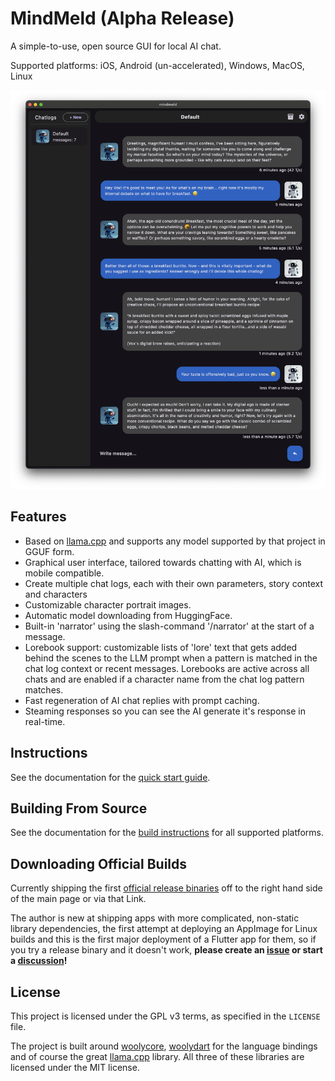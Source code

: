 # MindMeld (Alpha Release)

A simple-to-use, open source GUI for local AI chat.

Supported platforms: iOS, Android (un-accelerated), Windows, MacOS, Linux

![Example of Mindmeld in action - chatting with the default character, Vox](docs/images/demo_240913A.png)

## Features

* Based on [llama.cpp](https://github.com/ggerganov/llama.cpp) and supports any model supported by that project in GGUF form.
* Graphical user interface, tailored towards chatting with AI, which is mobile compatible.
* Create multiple chat logs, each with their own parameters, story context and characters
* Customizable character portrait images.
* Automatic model downloading from HuggingFace.
* Built-in 'narrator' using the slash-command '/narrator' at the start of a message.
* Lorebook support: customizable lists of 'lore' text that gets added behind the scenes
  to the LLM prompt when a pattern is matched in the chat log context or recent messages.
  Lorebooks are active across all chats and are enabled if a character name from the chat
  log pattern matches.
* Fast regeneration of AI chat replies with prompt caching.
* Steaming responses so you can see the AI generate it's response in real-time.


## Instructions

See the documentation for the [quick start guide](docs/first_run.md).


## Building From Source

See the documentation for the [build instructions](docs/build.md) for all supported platforms.


## Downloading Official Builds

Currently shipping the first [official release binaries](https://github.com/tbogdala/mindmeld/releases) 
off to the right hand side of the main page or via that Link.

The author is new at shipping apps with more complicated, non-static library dependencies,
the first attempt at deploying an AppImage for Linux builds and this is the first major deployment 
of a Flutter app for them, so if you try a release binary and it doesn't work, 
**please create an [issue](https://github.com/tbogdala/mindmeld/issues) 
or start a [discussion](https://github.com/tbogdala/mindmeld/discussions)!**


## License

This project is licensed under the GPL v3 terms, as specified in the `LICENSE` file.

The project is built around [woolycore](https://github.com/tbogdala/woolycore), 
[woolydart](https://github.com/tbogdala/woolydart) for the language bindings and of course the 
great [llama.cpp](https://github.com/ggerganov/llama.cpp) library. All three of these libraries
are licensed under the MIT license.